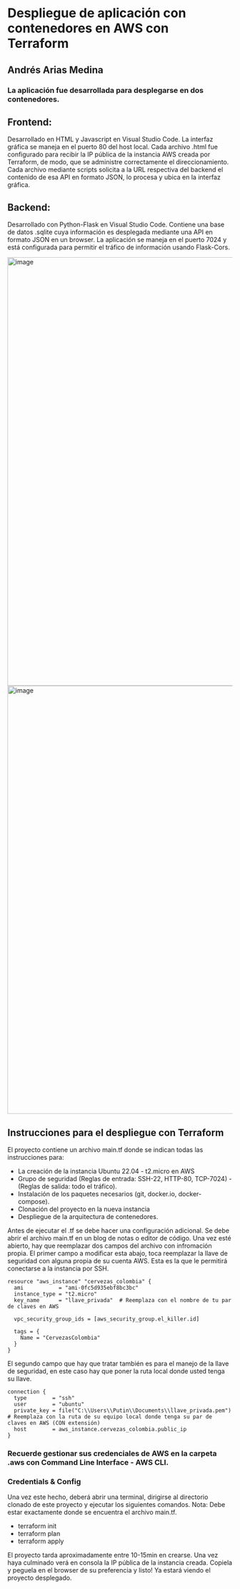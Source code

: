 # Despliegue de aplicación con contenedores en AWS con Terraform
## Andrés Arias Medina

### La aplicación fue desarrollada para desplegarse en dos contenedores.

## Frontend:
Desarrollado en HTML y Javascript en Visual Studio Code.
La interfaz gráfica se maneja en el puerto 80 del host local.
Cada archivo .html fue configurado para recibir la IP pública de la instancia AWS creada por Terraform, de modo, que se administre correctamente el direccionamiento. Cada archivo mediante scripts solicita a la URL respectiva del backend el contenido de esa API en formato JSON, lo procesa y ubica en la interfaz gráfica.

## Backend:
Desarrollado con Python-Flask en Visual Studio Code.
Contiene una base de datos .sqlite cuya información es desplegada mediante una API en formato JSON en un browser.
La aplicación se maneja en el puerto 7024 y está configurada para permitir el tráfico de información usando Flask-Cors.

<img width="960" alt="image" src="https://github.com/AndresAriasM/DockerContainers-Terraform/assets/77759820/f1e7375c-8a4c-4076-877e-de5b773d6641">

<img width="959" alt="image" src="https://github.com/AndresAriasM/DockerContainers-Terraform/assets/77759820/158a7b5e-ed74-41be-8f67-e8626075f26a">

## Instrucciones para el despliegue con Terraform
El proyecto contiene un archivo main.tf donde se indican todas las instrucciones para:
- La creación de la instancia Ubuntu 22.04 - t2.micro en AWS
- Grupo de seguridad (Reglas de entrada: SSH-22, HTTP-80, TCP-7024) - (Reglas de salida: todo el tráfico).
- Instalación de los paquetes necesarios (git, docker.io, docker-compose).
- Clonación del proyecto en la nueva instancia
- Despliegue de la arquitectura de contenedores.
  
Antes de ejecutar el .tf se debe hacer una configuración adicional. Se debe abrir el archivo main.tf en un blog de notas o editor de código. Una vez esté abierto, hay que reemplazar dos campos del archivo con infromación propia.
El primer campo a modificar esta abajo, toca reemplazar la llave de seguridad con alguna propia de su cuenta AWS. Esta es la que le permitirá conectarse a la instancia por SSH.
```
resource "aws_instance" "cervezas_colombia" {
  ami           = "ami-0fc5d935ebf8bc3bc"
  instance_type = "t2.micro"
  key_name      = "llave_privada"  # Reemplaza con el nombre de tu par de claves en AWS

  vpc_security_group_ids = [aws_security_group.el_killer.id]

  tags = {
    Name = "CervezasColombia"
  }
}
```

El segundo campo que hay que tratar también es para el manejo de la llave de seguridad, en este caso hay que poner la ruta local donde usted tenga su llave.
```
connection {
  type        = "ssh"
  user        = "ubuntu"
  private_key = file("C:\\Users\\Putin\\Documents\\llave_privada.pem") # Reemplaza con la ruta de su equipo local donde tenga su par de claves en AWS (CON extensión)
  host        = aws_instance.cervezas_colombia.public_ip
}
```
### Recuerde gestionar sus credenciales de AWS en la carpeta .aws con Command Line Interface - AWS CLI.
### Credentials & Config

Una vez este hecho, deberá abrir una terminal, dirigirse al directorio clonado de este proyecto y ejecutar los siguientes comandos. 
Nota: Debe estar exactamente donde se encuentra el archivo main.tf.
- terraform init
- terraform plan
- terraform apply

El proyecto tarda aproximadamente entre 10-15min en crearse. Una vez haya culminado verá en consola la IP pública de la instancia creada.
Copiela y peguela en el browser de su preferencia y listo!
Ya estará viendo el proyecto desplegado.




